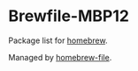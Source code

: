 # Brewfile-MBP12

Package list for [homebrew](http://brew.sh/).

Managed by [homebrew-file](https://github.com/rcmdnk/homebrew-file).